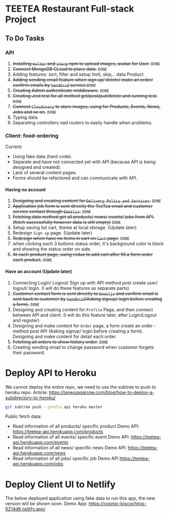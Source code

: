 # TEETEA Restaurant Full-stack Project

## To Do Tasks
### API
1. ~~Installing `multer` and `sharp` npm to upload images, avatar for User.~~ `DONE` 
2. ~~Connect MongoDB CLoud  to place data.~~ `DONE`
3. Adding features: sort, filter and setup limit, skip,.. data Product. 
4. ~~Adding sending email feature when sign up/ delete/ make an order/ confirm emails by `SendGrid` service.~~`DONE`
5. ~~Creating Admin authenticate middleware.~~ `DONE`
6. ~~Creating Jest test for all method get/post/put/delete and running test.~~ `DONE`
7. ~~Connect `Cloudinary` to store images, using for Products, Events, News, Jobs and so on.~~ `DONE`
8. Typing data.
9. Separating controllers nad routers to easily handle when problems.


### Client: food-ordering
Current:
- Using fake data (hard code).
- Separate and have not connected yet with API (because API is being designed and created).
- Lack of several content pages.
- Forms should be refactored and can communicate with API.

#### Having no account
1. ~~Designing and creating content for `Delivery Policy and Services`.~~ `DONE`
2. ~~Application job form is sent directly the TeeTea email and customer service contact through `Emailjs`.~~ `DONE`
3. ~~Fetching data method get all products/ news/ events/ jobs from API. (fetch successfully however data is still empty)~~ `DONE`
4. Setup saving list cart, theme at local storage. (Update later)
5. Redesign `Sign up` page. (Update later)
6. ~~Redesign when have no items in cart on `Cart` page.~~ `DONE`
7. when clicking each 3 buttons status order, it's background color is black and showing the status order on side.
8. ~~At each product page, using redux to add cart after fill a form order each product.~~ `DONE`

#### Have an account (Update later)
1. Connecting Login/ Logout/ Sign up with API method post create user/ logout/ login. (I will do these features as separate parts)
2. ~~Customer contact form is sent directly to `Emailjs` and confirm email is sent back to customer by `SendGrid`(Asking signup/ login before creating a form).~~ `DONE`
3. Designing and creating content for `Profile` Page, and then connect between API and client. (I will do this feature later, after Login/Logout and register)
4. Designing and make content for `Order` page, a form create an order - method post API (Asking signup/ login before creating a form). Designing and make content for detail each order.
5. ~~Fetching all orders to show history order.~~ `DONE`
6. Creating sending email to change password when customer forgets their password.

# Deploy API to Heroku

We cannot deploy the entire repo, we need to use the subtree to push to heroku repo. Article: https://janessagarrow.com/blog/how-to-deploy-a-subdirectory-to-heroku/
``` bash
git subtree push --prefix api heroku master
```

Public fetch data:
- Read information of all products/ specific product
Demo API: https://teetea-api.herokuapp.com/products
- Read information of all events/ specific event
Demo API: https://teetea-api.herokuapp.com/events
- Read information of all news/ specific news
Demo API: https://teetea-api.herokuapp.com/news
- Read information of all jobs/ specific job
Demo API https://teetea-api.herokuapp.com/jobs

# Deploy Client UI to Netlify 

The below deployed application using fake data to run this app, the new version will be shown soon.
Demo App: https://cosmic-biscochitos-6214d8.netlify.app/


